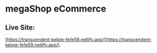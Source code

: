 # megaShop eCommerce
## Live Site:
[https://transcendent-kelpie-fe1e59.netlify.app/](https://transcendent-kelpie-fe1e59.netlify.app/).
